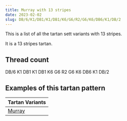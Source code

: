 ```yaml
---
title: Murray with 13 stripes
date: 2023-02-02
slug: DB/6/K1/DB1/K1/DB1/K6/G6/R2/G6/K6/DB6/K1/DB/2
---
```

This is a list of all the tartan sett variants with 13 stripes.

It is a 13 stripes tartan.


## Thread count
DB/6 K1 DB1 K1 DB1 K6 G6 R2 G6 K6 DB6 K1 DB/2

## Examples of this tartan pattern

| Tartan Variants |
|---------------|
| [Murray](/variants/db/6/k1/db1/k1/db1/k6/g6/r2/g6/k6/db6/k1/db/2-db00004c-g004c00-k000000-rc80000)||
